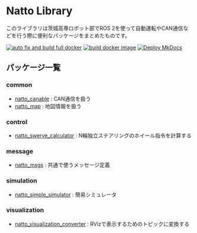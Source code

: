 # Natto Library
このライブラリは茨城高専ロボット部でROS 2を使って自動運転やCAN通信などを行う際に便利なパッケージをまとめたものです。

[![auto fix and build full docker](https://github.com/NITIC-Robot-Club/natto_library/actions/workflows/autofix_build.yaml/badge.svg)](https://github.com/NITIC-Robot-Club/natto_library/actions/workflows/autofix_build.yaml)
[![build docker image](https://github.com/NITIC-Robot-Club/natto_library/actions/workflows/docker_build.yaml/badge.svg)](https://github.com/NITIC-Robot-Club/natto_library/actions/workflows/docker_build.yaml)
[![Deploy MkDocs](https://github.com/NITIC-Robot-Club/natto_library/actions/workflows/mkdocs.yaml/badge.svg)](https://github.com/NITIC-Robot-Club/natto_library/actions/workflows/mkdocs.yaml)

## パッケージ一覧
### common
- [natto_canable](common/natto_canable) : CAN通信を扱う
- [natto_map](common/natto_map) : 地図情報を扱う

### control
- [natto_swerve_calculator](control/natto_swerve_calculator) : N輪独立ステアリングのホイール指令を計算する

### message
- [natto_msgs](message/natto_msgs) : 共通で使うメッセージ定義

### simulation
- [natto_simple_simulator](simulation/natto_simple_simulator) : 簡易シミュレータ

### visualization
- [natto_visualization_converter](visualization/natto_visualization_converter) : RVizで表示するためのトピックに変換する